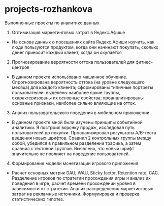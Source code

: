 # projects-rozhankova
Выполненные проекты по аналитике данных
1. Оптимизация маркетинговых затрат в Яндекс.Афише
- На основе данных о посещениях сайта Яндекс.Афиши изучить, как люди пользуются продуктом, когда они начинают покупать, сколько денег приносит каждый клиент, когда он окупается
2. Прогнозирование вероятности оттока пользователей для фитнес-центров
- В данном проекте использовано машинное обучение. Спрогнозирована вероятность оттока (на уровне следующего месяца) для каждого клиента; сформированы типичные портреты пользователей: выделены наиболее яркие группы, охарактеризованы их основные свойства; проанализированы основные признаки, наиболее сильно влияющие на отток.
3. Анализ пользовательского поведения в мобильном приложении
- В данном проекте мной были изучены принципы событийной аналитики. Я построил воронку продаж, исследовал путь пользователей до покупки. Проанализировал результаты A/B-теста введения новых шрифтов. Сравнил 2 контрольных группы между собой, убедился в правильном разделении трафика, а затем сравнил с тестовой группой. Выявлено, что новый шрифт значительно не повлияет на поведение пользователей.
4. Формирование модели монетизации игрового приложения
- Расчет основных метрик DAU, WAU, Sticky factor, Retention rate, CAC. Разделение игроков по стратегии прохождения игры и анализ их поведения в игре, расчет времени прохождении уровня в зависимости от стратегии. Анализ распределения маркетинговых затрат на рекламные источники. Формулировка и проверка статистических гипотез.

